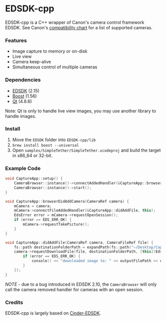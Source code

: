 # EDSDK-cpp
EDSDK-cpp is a C++ wrapper of Canon's camera control framework EDSDK. See Canon's [compatibility chart](http://www.usa.canon.com/cusa/consumer/standard_display/sdk_homepage#SDKQ7) for a list of supported cameras.

### Features
- Image capture to memory or on-disk
- Live view
- Camera keep-alive
- Simultaneous control of multiple cameras


### Dependencies
- [EDSDK](http://www.usa.canon.com/cusa/consumer/standard_display/sdk_homepage) (2.15)
- [Boost](http://www.boost.org/) (1.56)
- [Qt](http://qt-project.org/) (4.8.6)

Note: Qt is only to handle live view images, you may use another library to handle images.

### Install

1. Move the `EDSDK` folder into `EDSDK-cpp/lib`
2. `brew install boost --universal`
3. Open `samples/SimpleTether/SimpleTether.xcodeproj` and build the target in x86_64 or 32-bit.

### Example Code

```C++
void CaptureApp::setup() {
    CameraBrowser::instance()->connectAddedHandler(&CaptureApp::browserDidAddCamera, this);
    CameraBrowser::instance()->start();
}

void CaptureApp::browserDidAddCamera(CameraRef camera) {
    mCamera = camera;
    mCamera->connectFileAddedHandler(&CaptureApp::didAddFile, this);
    EdsError error = mCamera->requestOpenSession();
    if (error == EDS_ERR_OK) {
        mCamera->requestTakePicture();
    }
}

void CaptureApp::didAddFile(CameraRef camera, CameraFileRef file) {
    fs::path destinationFolderPath = expandPath(fs::path("~/Desktop/Captures"));
    camera->requestDownloadFile(file, destinationFolderPath, [this](EdsError error, fs::path outputFilePath) {
        if (error == EDS_ERR_OK) {
            console() << "downloaded image to: " << outputFilePath << endl;
        }
    });
}
```

*NOTE* - due to a bug introduced in EDSDK 2.10, the `CameraBrowser` will only call the camera removed handler for cameras with an open session.

### Credits

EDSDK-cpp is largely based on [Cinder-EDSDK](https://github.com/pizthewiz/Cinder-EDSDK).